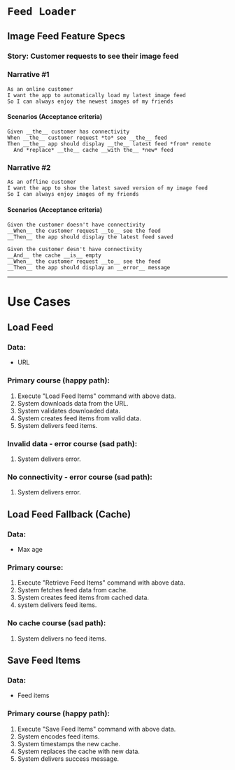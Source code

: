 # ``Feed Loader``

## Image Feed Feature Specs

### Story: Customer requests to see their image feed

### Narrative #1
```
As an online customer  
I want the app to automatically load my latest image feed  
So I can always enjoy the newest images of my friends
```

#### Scenarios (Acceptance criteria)
```
Given __the__ customer has connectivity  
When __the__ customer request *to* see __the__ feed  
Then __the__ app should display __the__ latest feed *from* remote  
  And *replace* __the__ cache __with the__ *new* feed
```

### Narrative #2
```
As an offline customer  
I want the app to show the latest saved version of my image feed  
So I can always enjoy images of my friends
```
#### Scenarios (Acceptance criteria)
```
Given the customer doesn't have connectivity  
__When__ the customer request __to__ see the feed  
__Then__ the app should display the latest feed saved
```
```
Given the customer desn't have connectivity  
__And__ the cache __is__ empty  
__When__ the customer request __to__ see the feed  
__Then__ the app should display an __error__ message
```

---

# Use Cases

## Load Feed

### Data:
- URL

### Primary course (happy path):
1. Execute "Load Feed Items" command with above data.  
2. System downloads data from the URL.
3. System validates downloaded data.
4. System creates feed items from valid data.
5. System delivers feed items.

### Invalid data - error course (sad path):
1. System delivers error.  

### No connectivity - error course (sad path):
1. System delivers error.  

## Load Feed Fallback (Cache)

### Data:
- Max age

### Primary course:
1. Execute "Retrieve Feed Items" command with above data.  
2. System fetches feed data from cache.  
3. System creates feed items from cached data.  
4. system delivers feed items.  

### No cache course (sad path):
1. System delivers no feed items.

## Save Feed Items

### Data:
- Feed items

### Primary course (happy path):
1. Execute "Save Feed Items" command with above data.  
2. System encodes feed items.  
3. System timestamps the new cache.  
4. System replaces the cache with new data.  
5. System delivers success message.
